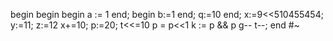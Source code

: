 begin
	begin
		begin 
		 a := 1
 		end;
 	  begin 
		 b:=1
    end;
    q:=10
	end;
	x:=9<<510455454;
	y:=11;
	z:=12
	x+=10;
	p:=20;
	t<<=10
	p = p<<1
	k := p && p
	g--
	t--;
end
#~
